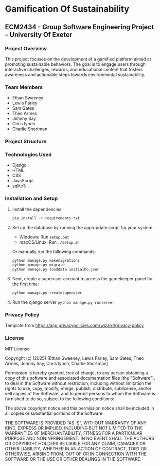 # Gamification Of Sustainability

## ECM2434 - Group Software Engineering Project - University Of Exeter

### Project Overview
This project focuses on the development of a gamified platform aimed at 
promoting sustainable behaviors. The goal is to engage users through 
interactive challenges, rewards, and  educational content that fosters
awareness and actionable steps towards environmental sustainability.

### Team Members
- Ethan Sweeney
- Lewis Farley
- Sam Gates
- Theo Armes
- Johnny Say
- Chris lynch
- Charlie Shortman

### Project Structure

### Technologies Used
- Django
- HTML
- CSS
- JavaScript
- sqlite3

### Installation and Setup

1. Install the dependencies:
   ```sh
   pip install -r requirements.txt
   ```

2. Set up the database by running the appropriate script for your system:
   - Windows: Run `setup.bat`
   - macOS/Linux: Run `./setup.sh`

   Or manually run the following commands:
   ```sh
   python manage.py makemigrations
   python manage.py migrate
   python manage.py loaddata initialDb.json
   ```
   
3. Next, create a superuser account to access the gamekeeper panel for the first time:
   ```sh
   python manage.py createsuperuser
   ```

4. Run the django server ```python manage.py runserver```


### Privacy Policy
Template from https://app.privacypolicies.com/wizard/privacy-policy

### License
MIT License

Copyright (c) [2025] [Ethan Sweeney, Lewis Farley, Sam Gates, Theo Armes, Johnny Say, Chris lynch, Charlie Shortman]

Permission is hereby granted, free of charge, to any person obtaining a copy
of this software and associated documentation files (the "Software"), to deal
in the Software without restriction, including without limitation the rights
to use, copy, modify, merge, publish, distribute, sublicense, and/or sell
copies of the Software, and to permit persons to whom the Software is
furnished to do so, subject to the following conditions:

The above copyright notice and this permission notice shall be included in all
copies or substantial portions of the Software.

THE SOFTWARE IS PROVIDED "AS IS", WITHOUT WARRANTY OF ANY KIND, EXPRESS OR
IMPLIED, INCLUDING BUT NOT LIMITED TO THE WARRANTIES OF MERCHANTABILITY,
FITNESS FOR A PARTICULAR PURPOSE AND NONINFRINGEMENT. IN NO EVENT SHALL THE
AUTHORS OR COPYRIGHT HOLDERS BE LIABLE FOR ANY CLAIM, DAMAGES OR OTHER
LIABILITY, WHETHER IN AN ACTION OF CONTRACT, TORT OR OTHERWISE, ARISING FROM,
OUT OF OR IN CONNECTION WITH THE SOFTWARE OR THE USE OR OTHER DEALINGS IN THE
SOFTWARE.
